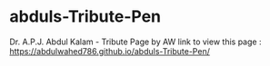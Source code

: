 # abduls-Tribute-Pen
Dr. A.P.J. Abdul Kalam - Tribute Page by AW
 link to view this page : https://abdulwahed786.github.io/abduls-Tribute-Pen/
